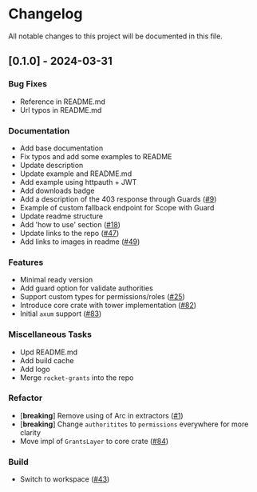 # Changelog

All notable changes to this project will be documented in this file.

## [0.1.0] - 2024-03-31

### Bug Fixes

- Reference in README.md
- Url typos in README.md

### Documentation

- Add base documentation
- Fix typos and add some examples to README
- Update description
- Update example and README.md
- Add example using httpauth + JWT
- Add downloads badge
- Add a description of the 403 response through Guards ([#9](https://github.com/DDtKey/protect-endpoints/pull/9))
- Example of custom fallback endpoint for Scope with Guard
- Update readme structure
- Add 'how to use' section ([#18](https://github.com/DDtKey/protect-endpoints/pull/18))
- Update links to the repo ([#47](https://github.com/DDtKey/protect-endpoints/pull/47))
- Add links to images in readme ([#49](https://github.com/DDtKey/protect-endpoints/pull/49))

### Features

- Minimal ready version
- Add guard option for validate authorities
- Support custom types for permissions/roles ([#25](https://github.com/DDtKey/protect-endpoints/pull/25))
- Introduce core crate with tower implementation  ([#82](https://github.com/DDtKey/protect-endpoints/pull/82))
- Initial `axum` support ([#83](https://github.com/DDtKey/protect-endpoints/pull/83))

### Miscellaneous Tasks

- Upd README.md
- Add build cache
- Add logo
- Merge `rocket-grants` into the repo

### Refactor

- [**breaking**] Remove using of Arc in extractors ([#1](https://github.com/DDtKey/protect-endpoints/pull/1))
- [**breaking**] Change `authoritites` to `permissions` everywhere for more clarity
- Move impl of `GrantsLayer` to core crate ([#84](https://github.com/DDtKey/protect-endpoints/pull/84))

### Build

- Switch to workspace ([#43](https://github.com/DDtKey/protect-endpoints/pull/43))

<!-- generated by git-cliff -->
